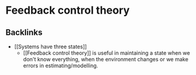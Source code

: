 # Feedback control theory

## Backlinks
* [[Systems have three states]]
	* [[Feedback control theory]] is useful in maintaining a state when we don't know everything, when the environment changes or we make errors in estimating/modelling.

<!-- {BearID:0F149663-11B9-45F4-B400-FAFE2E5B1B5E-8493-000007C5085AA7D9} -->

